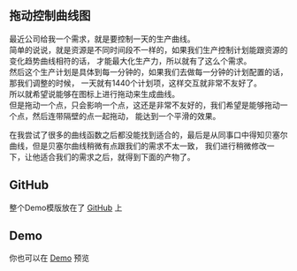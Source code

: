 [title]: <> (用echart实现拖动控制平滑数据)
[description]: <> (拖动能实现数据变更，但是如果点比较多的情况下，期望拖动可以带动邻近数据且平滑控制的话，可以如下实现)

## 拖动控制曲线图

最近公司给我一个需求，就是要控制一天的生产曲线。  
简单的说说，就是资源是不同时间段不一样的，如果我们生产控制计划能跟资源的变化趋势曲线相符的话，
才能最大化生产力，所以就有了这么个需求。  
然后这个生产计划是具体到每一分钟的，如果我们去做每一分钟的计划配置的话，那我们调整的时候，
一天就有1440个计划项，这样交互就非常不友好了。  
所以就希望说能够在图标上进行拖动来生成曲线。  
但是拖动一个点，只会影响一个点，这还是非常不友好的，我们希望是能够拖动一个点，然后连带隔壁的点一起拖动，
能达到一个平滑的效果。

在我尝试了很多的曲线函数之后都没能找到适合的，最后是从同事口中得知贝塞尔曲线，但是贝塞尔曲线稍微有点跟我们的需求不太一致，
我们进行稍微修改一下，让他适合我们的需求之后，就得到下面的产物了。

## GitHub
整个Demo模版放在了 [GitHub](https://github.com/xulancelee/echart-drop-control) 上

## Demo
你也可以在 [Demo](http://xulacne.com/demo/echart-drop-control.html) 预览

